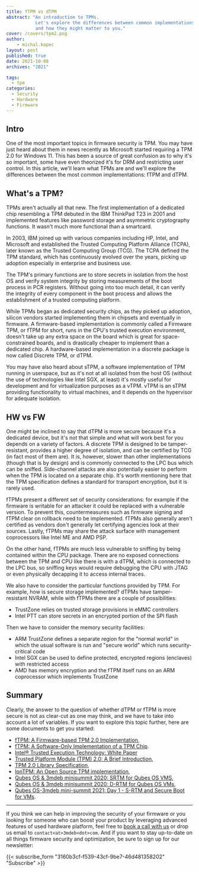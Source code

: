 ```yaml
---
title: fTPM vs dTPM
abstract: "An introduction to TPMs.
           Let's explore the differences between common implementations of TPMs
           and how they might matter to you."
cover: /covers/tpm2.png
author:
    - michal.kopec
layout: post
published: true
date: 2021-10-08
archives: "2021"

tags:
  - tpm
categories:
  - Security
  - Hardware
  - Firmware
---
```


## Intro

One of the most important topics in firmware security is TPM. You may have just
heard about them in news recently as Microsoft started requiring a TPM 2.0 for
Windows 11. This has been a source of great confusion as to why it's so
important, some have even theorized it's for DRM and restricting user control.
In this article, we'll learn what TPMs are and we'll explore the differences
between the most common implementations: fTPM and dTPM.

## What's a TPM?

TPMs aren't actually all that new. The first implementation of a dedicated chip
resembling a TPM debuted in the IBM ThinkPad T23 in 2001 and implemented
features like password storage and asymmetric cryptography functions. It wasn't
much more functional than a smartcard.

In 2003, IBM joined up with various companies including HP, Intel, and Microsoft
and established the Trusted Computing Platform Alliance (TCPA), later known as
the Trusted Computing Group (TCG). The TCPA defined the TPM standard, which has
continuously evolved over the years, picking up adoption especially in
enterprise and business use.

The TPM's primary functions are to store secrets in isolation from the host OS
and verify system integrity by storing measurements of the boot process in PCR
registers. Without going into too much detail, it can verify the integrity of
every component in the boot process and allows the establishment of a trusted
computing platform.

While TPMs began as dedicated security chips, as they picked up adoption,
silicon vendors started implementing them in chipsets and eventually in
firmware. A firmware-based implementation is commonly called a Firmware TPM, or
fTPM for short, runs in the CPU's trusted execution environment, doesn't take up
any extra space on the board which is great for space-constrained boards, and is
drastically cheaper to implement than a dedicated chip. A hardware-based
implementation in a discrete package is now called Discrete TPM, or dTPM.

You may have also heard about sTPM, a software implementation of TPM running in
userspace, but as it's not at all isolated from the host OS (without the use of
technologies like Intel SGX, at least) it's mostly useful for development and
for virtualization purposes as a vTPM. vTPM is an sTPM providing functionality
to virtual machines, and it depends on the hypervisor for adequate isolation.

## HW vs FW

One might be inclined to say that dTPM is more secure because it's a dedicated
device, but it's not that simple and what will work best for you depends on a
variety of factors. A discrete TPM is designed to be tamper-resistant, provides
a higher degree of isolation, and can be certified by TCG (in fact most of them
are). It is, however, slower than other implementations (though that is by
design) and is commonly connected to the LPC bus which can be sniffed.
Side-channel attacks are also potentially easier to perform when the TPM is
located on a separate chip. It's worth mentioning here that the TPM
specification defines a standard for transport encryption, but it is rarely
used.

fTPMs present a different set of security considerations: for example if the
firmware is writable for an attacker it could be replaced with a vulnerable
version. To prevent this, countermeasures such as firmware signing and fTPM
clear on rollback need to be implemented. fTPMs also generally aren't certified
as vendors don't generally let certifying agencies look at their sources.
Lastly, fTPMs may share the attack surface with management coprocessors like
Intel ME and AMD PSP.

On the other hand, fTPMs are much less vulnerable to sniffing by being contained
within the CPU package. There are no exposed connections between the TPM and CPU
like there is with a dTPM, which is connected to the LPC bus, so sniffing keys
would require debugging the CPU with JTAG or even physically decapping it to
access internal traces.

We also have to consider the particular functions provided by TPM. For example,
how is secure storage implemented? dTPMs have tamper-resistant NVRAM, while with
fTPMs there are a couple of possibilities:

- TrustZone relies on trusted storage provisions in eMMC controllers
- Intel PTT can store secrets in an encrypted portion of the SPI flash

Then we have to consider the memory security facilities:

- ARM TrustZone defines a separate region for the "normal world" in which the
  usual software is run and "secure world" which runs security-critical code
- Intel SGX can be used to define protected, encrypted regions (enclaves) with
  restricted access
- AMD has memory encryption and the fTPM itself runs on an ARM coprocessor which
  implements TrustZone

## Summary

Clearly, the answer to the question of whether dTPM or fTPM is more secure is
not as clear-cut as one may think, and we have to take into account a lot of
variables. If you want to explore this topic further, here are some documents to
get you started:

- [fTPM: A Firmware-based TPM 2.0
  Implementation](https://www.microsoft.com/en-us/research/wp-content/uploads/2016/02/msr-tr-2015-84.pdf),
- [fTPM: A Software-Only Implementation of a TPM
  Chip](https://www.usenix.org/system/files/conference/usenixsecurity16/sec16_paper_raj.pdf).
- [Intel® Trusted Execution Technology: White
  Paper](https://web.archive.org/web/20220317121453/https://www.intel.com/content/www/us/en/architecture-and-technology/trusted-execution-technology/trusted-execution-technology-security-paper.html)
- [Trusted Platform Module (TPM) 2.0: A Brief
  Introduction](https://trustedcomputinggroup.org/wp-content/uploads/TPM-2.0-A-Brief-Introduction.pdf),
- [TPM 2.0 Library
  Specification](https://trustedcomputinggroup.org/tpm-library-specification/),
- [lpnTPM: An Open Source TPM implementation](https://nlnet.nl/project/lpnTPM/),
- [Qubes OS & 3mdeb minisummit 2020: SRTM for Qubes OS
  VMS](https://www.youtube.com/watch?v=Eip5Rts6S2I),
- [Qubes OS & 3mdeb minisummit 2020: D-RTM for Qubes OS
  VMs](https://www.youtube.com/watch?v=pZF-jyJWTE4),
- [Qubes OS-3mdeb mini-summit 2021: Day 1 - S-RTM and Secure Boot for
  VMs](https://www.youtube.com/watch?v=y3V_V0Vllas&t=11447s).

---

If you think we can help in improving the security of your firmware or you
looking for someone who can boost your product by leveraging advanced features
of used hardware platform, feel free to [book a call with
us](https://cloud.3mdeb.com/index.php/apps/calendar/appointment/n7T65toSaD9t) or
drop us email to `contact<at>3mdeb<dot>com`. And if you want to stay up-to-date
on all things firmware security and optimization, be sure to sign up for our
newsletter:

{{< subscribe_form "3160b3cf-f539-43cf-9be7-46d481358202" "Subscribe" >}}
